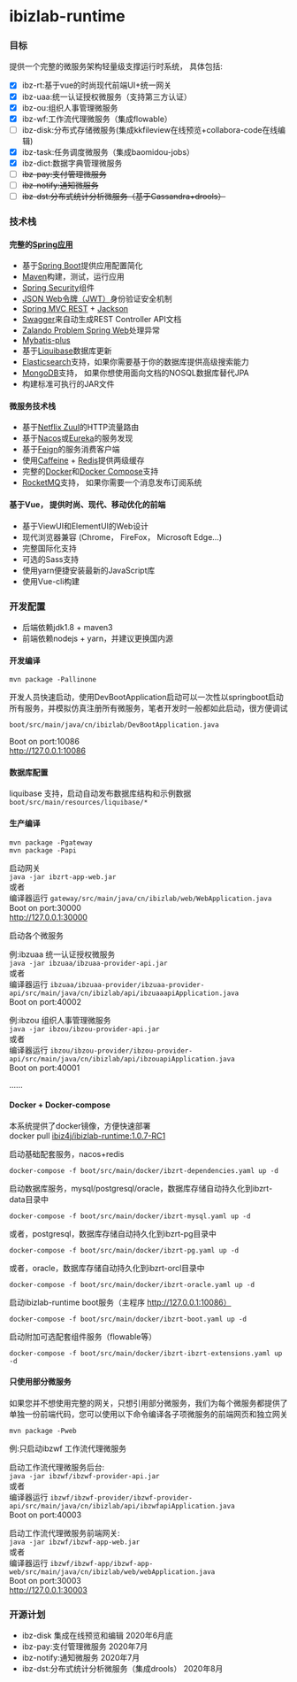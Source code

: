 # **ibizlab-runtime**

### 目标
提供一个完整的微服务架构轻量级支撑运行时系统， 具体包括:

- [x]  ibz-rt:基于vue的时尚现代前端UI+统一网关
- [x]  ibz-uaa:统一认证授权微服务（支持第三方认证）  
- [x]  ibz-ou:组织人事管理微服务  
- [x]  ibz-wf:工作流代理微服务（集成flowable） 
- [ ]  ibz-disk:分布式存储微服务(集成kkfileview在线预览+collabora-code在线编辑)  
- [x]  ibz-task:任务调度微服务（集成baomidou-jobs）  
- [x]  ibz-dict:数据字典管理微服务  
- [ ]  ~~ibz-pay:支付管理微服务~~  
- [ ]  ~~ibz-notify:通知微服务~~  
- [ ]  ~~ibz-dst:分布式统计分析微服务（基于Cassandra+drools）~~  

### 技术栈
#### 完整的[Spring应用](https://spring.io/)
* 基于[Spring Boot](https://projects.spring.io/spring-boot/)提供应用配置简化
* [Maven](https://maven.apache.org/)构建，测试，运行应用
* [Spring Security](https://docs.spring.io/spring-security/site/index.html)组件
* [JSON Web令牌（JWT）](https://jwt.io/)身份验证安全机制
* [Spring MVC REST](https://spring.io/guides/gs/rest-service/) + [Jackson](https://github.com/FasterXML/jackson)
* [Swagger](https://swagger.io/)来自动生成REST Controller API文档
* [Zalando Problem Spring Web](https://github.com/zalando/problem-spring-web)处理异常
* [Mybatis-plus](https://mp.baomidou.com/)
* 基于[Liquibase](http://www.liquibase.org/)数据库更新
* [Elasticsearch](https://github.com/elastic/elasticsearch)支持，如果你需要基于你的数据库提供高级搜索能力
* [MongoDB](https://www.mongodb.org/)支持， 如果你想使用面向文档的NOSQL数据库替代JPA
* 构建标准可执行的JAR文件

#### 微服务技术栈

* 基于[Netflix Zuul](https://github.com/Netflix/zuul)的HTTP流量路由
* 基于[Nacos](https://nacos.io/zh-cn/index.html)或[Eureka](https://github.com/Netflix/eureka)的服务发现
* 基于[Feign](https://github.com/OpenFeign/feign)的服务消费客户端
* 使用[Caffeine](https://github.com/ben-manes/caffeine) + [Redis](https://redis.io/)提供两级缓存
* 完整的[Docker](https://www.docker.com/)和[Docker Compose](https://github.com/docker/compose)支持
* [RocketMQ](http://rocketmq.apache.org/)支持， 如果你需要一个消息发布订阅系统

#### 基于Vue， 提供时尚、现代、移动优化的前端
* 基于ViewUI和ElementUI的Web设计
* 现代浏览器兼容 (Chrome， FireFox， Microsoft Edge…)
* 完整国际化支持
* 可选的Sass支持
* 使用yarn便捷安装最新的JavaScript库
* 使用Vue-cli构建

### 开发配置

* 后端依赖jdk1.8 + maven3  
* 前端依赖nodejs + yarn，并建议更换国内源

#### 开发编译
```
mvn package -Pallinone
```

开发人员快速启动，使用DevBootApplication启动可以一次性以springboot启动所有服务，并模拟仿真注册所有微服务，笔者开发时一般都如此启动，很方便调试

`boot/src/main/java/cn/ibizlab/DevBootApplication.java`

Boot on port:10086  
http://127.0.0.1:10086  

#### 数据库配置
liquibase 支持，启动自动发布数据库结构和示例数据   
`boot/src/main/resources/liquibase/*`  

#### 生产编译
```
mvn package -Pgateway
mvn package -Papi
```

启动网关  
`java -jar ibzrt-app-web.jar`  
或者  
编译器运行 `gateway/src/main/java/cn/ibizlab/web/WebApplication.java`  
Boot on port:30000  
http://127.0.0.1:30000

启动各个微服务  

例:ibzuaa 统一认证授权微服务  
`java -jar ibzuaa/ibzuaa-provider-api.jar`  
或者  
编译器运行 `ibzuaa/ibzuaa-provider/ibzuaa-provider-api/src/main/java/cn/ibizlab/api/ibzuaaapiApplication.java`  
Boot on port:40002  

例:ibzou 组织人事管理微服务   
`java -jar ibzou/ibzou-provider-api.jar`  
或者  
编译器运行 `ibzou/ibzou-provider/ibzou-provider-api/src/main/java/cn/ibizlab/api/ibzouapiApplication.java`  
Boot on port:40001  

......   

#### Docker + Docker-compose

本系统提供了docker镜像，方便快速部署  
docker pull [ibiz4j/ibizlab-runtime:1.0.7-RC1](https://hub.docker.com/repository/docker/ibiz4j/ibizlab-runtime) 

启动基础配套服务，nacos+redis    
```
docker-compose -f boot/src/main/docker/ibzrt-dependencies.yaml up -d
```

启动数据库服务，mysql/postgresql/oracle，数据库存储自动持久化到ibzrt-data目录中  
```
docker-compose -f boot/src/main/docker/ibzrt-mysql.yaml up -d
```
或者，postgresql，数据库存储自动持久化到ibzrt-pg目录中  
```
docker-compose -f boot/src/main/docker/ibzrt-pg.yaml up -d
```
或者，oracle，数据库存储自动持久化到ibzrt-orcl目录中  
```
docker-compose -f boot/src/main/docker/ibzrt-oracle.yaml up -d
```

启动ibizlab-runtime boot服务（主程序 http://127.0.0.1:10086）  
```
docker-compose -f boot/src/main/docker/ibzrt-boot.yaml up -d
```

启动附加可选配套组件服务（flowable等）
```
docker-compose -f boot/src/main/docker/ibzrt-ibzrt-extensions.yaml up -d
```

#### 只使用部分微服务

如果您并不想使用完整的网关，只想引用部分微服务，我们为每个微服务都提供了单独一份前端代码，您可以使用以下命令编译各子项微服务的前端网页和独立网关

```
mvn package -Pweb
```

例:只启动ibzwf 工作流代理微服务  

启动工作流代理微服务后台:   
`java -jar ibzwf/ibzwf-provider-api.jar`  
或者  
编译器运行 `ibzwf/ibzwf-provider/ibzwf-provider-api/src/main/java/cn/ibizlab/api/ibzwfapiApplication.java`  
Boot on port:40003  

启动工作流代理微服务前端网关:  
`java -jar ibzwf/ibzwf-app-web.jar`  
或者  
编译器运行 `ibzwf/ibzwf-app/ibzwf-app-web/src/main/java/cn/ibizlab/web/webApplication.java`  
Boot on port:30003  
http://127.0.0.1:30003 

### 开源计划
* ibz-disk 集成在线预览和编辑  2020年6月底
* ibz-pay:支付管理微服务  2020年7月
* ibz-notify:通知微服务  2020年7月
* ibz-dst:分布式统计分析微服务（集成drools）  2020年8月